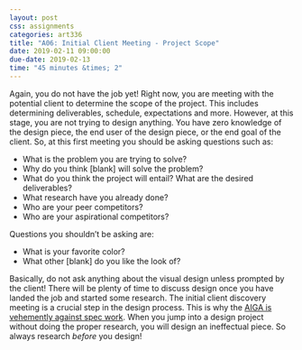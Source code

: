 ```yaml
---
layout: post
css: assignments
categories: art336
title: "A06: Initial Client Meeting - Project Scope"
date: 2019-02-11 09:00:00
due-date: 2019-02-13
time: "45 minutes &times; 2"
---
```


Again, you do not have the job yet! Right now, you are meeting with the potential client to determine the scope of the project. This includes determining deliverables, schedule, expectations and more. However, at this stage, you are not trying to design anything. You have zero knowledge of the design piece, the end user of the design piece, or the end goal of the client. So, at this first meeting you should be asking questions such as:

- What is the problem you are trying to solve?
- Why do you think [blank] will solve the problem?
- What do you think the project will entail? What are the desired deliverables?
- What research have you already done?
- Who are your peer competitors?
- Who are your aspirational competitors?

Questions you shouldn&rsquo;t be asking are:

- What is your favorite color?
- What other [blank] do you like the look of?

Basically, do not ask anything about the visual design unless prompted by the client! There will be plenty of time to discuss design once you have landed the job and started some research. The initial client discovery meeting is a crucial step in the design process. This is why the [AIGA is vehemently against spec work](https://www.aiga.org/position-spec-work). When you jump into a design project without doing the proper research, you will design an ineffectual piece. So always research _before_ you design!



